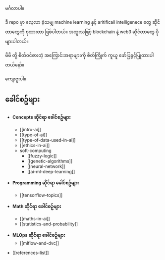 မင်္ဂလာပါ။

ဒီ repo မှာ လေ့လာ ခဲ့သမျှ machine learning နှင့် aritificail intelligenece တွေ ဆိုင်တာတွေကို စုထားတာ ဖြစ်ပါတယ်။ အထူးသဖြင့် blockchain နဲ့ web3 ဆိုင်တာတွေ ပိုများပါတယ်။

မိမိ တို့ စိတ်ဝင်စားတဲ့ အကြောင်းအရာများကို စိတ်ကြိုက် ကူယူ ဖော်ပြခွင့်ပြုထားပါတယ်နော်။

ကျေးဇူးပါ။

__ခေါင်စဥ်များ__
---------------------
- **Concepts ဆိုင်ရာ ခေါင်စဥ်များ** 
	- [[intro-ai]]
	- [[type-of-ai]]
	- [[type-of-data-used-in-ai]]
	- [[ethics-in-ai]]
	- soft-computing
		- [[fuzzy-logic]]
		- [[genetic-algorithms]]
		- [[neural-network]]
	  - [[ai-ml-deep-learning]]

-  **Programming ဆိုင်ရာ ခေါင်စဥ်များ**
	*  [[tensorflow-topics]]
	
- **Math ဆိုင်ရာ ခေါင်စဥ်များ**
	-  [[maths-in-ai]]
	-  [[statistics-and-probability]]

* **MLOps ဆိုင်ရာ ခေါင်စဥ်များ** 
	* [[mlflow-and-dvc]]


- [[references-list]]
